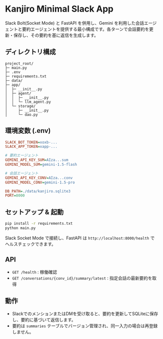 # Kanjiro Minimal Slack App

Slack Bolt(Socket Mode) と FastAPI を併用し、Gemini を利用した会話エージェントと要約エージェントを提供する最小構成です。各ターンで会話要約を更新・保存し、その要約を基に返信を生成します。

## ディレクトリ構成

```
project_root/
├─ main.py
├─ .env
├─ requirements.txt
├─ data/
├─ app/
│  ├─ __init__.py
│  ├─ agent/
│  │  ├─ __init__.py
│  │  └─ llm_agent.py
│  └─ storage/
│     ├─ __init__.py
│     └─ dao.py
```

## 環境変数 (.env)

```ini
SLACK_BOT_TOKEN=xoxb-...
SLACK_APP_TOKEN=xapp-...

# 要約エージェント
GEMINI_API_KEY_SUM=AIza...sum
GEMINI_MODEL_SUM=gemini-1.5-flash

# 会話エージェント
GEMINI_API_KEY_CONV=AIza...conv
GEMINI_MODEL_CONV=gemini-1.5-pro

DB_PATH=./data/kanjiro.sqlite3
PORT=8000
```

## セットアップ & 起動

```bash
pip install -r requirements.txt
python main.py
```

Slack Socket Mode で接続し、FastAPI は `http://localhost:8000/health` でヘルスチェックできます。

## API

- `GET /health` : 稼働確認
- `GET /conversations/{conv_id}/summary/latest` : 指定会話の最新要約を取得

## 動作

- SlackでのメンションまたはDMを受け取ると、要約を更新してSQLiteに保存し、要約に基づいて返信します。
- 要約は `summaries` テーブルでバージョン管理され、同一入力の場合は再登録しません。
